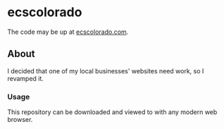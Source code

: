 ecscolorado
===========

The code may be up at [ecscolorado.com](http://www.ecscolorado.com/).

## About

I decided that one of my local businesses' websites need work, so I revamped it.

### Usage

This repository can be downloaded and viewed to with any modern web browser.

